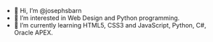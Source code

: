 - 👋 Hi, I’m @josephsbarn
- 👀 I’m interested in Web Design and Python programming.
- 🌱 I’m currently learning HTML5, CSS3 and JavaScript, Python, C#, Oracle APEX.

<!---
josephsbarn/josephsbarn is a ✨ special ✨ repository because its `README.md` (this file) appears on your GitHub profile.
You can click the Preview link to take a look at your changes.
--->
